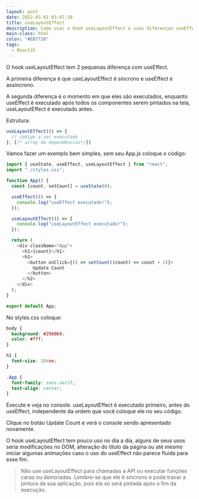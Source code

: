 ```yaml
---
layout: post
date: 2022-03-01 03:47:10
title: useLayoutEffect
description: Como usar o hook useLayoutEffect e suas diferenças useEffect
main-class: html
color: "#EB7728"
tags:
  - ReactJS
---
```

O hook useLayoutEffect tem 2 pequenas diferença com useEffect.

A primeira diferença é que useLayoutEffect é síncrono e useEffect é assíncrono.

A segunda diferença é o momento em que eles são executados, enquanto useEffect é executado após todos os componentes serem pintados na tela, useLayoutEffect é executado antes.

Estrutura: 

```javascript
useLayoutEffect(() => {
  // código a ser executado
}, [/* array de dependências*/])
```

Vamos fazer um exemplo bem simples, sem seu App.js coloque o código:

```javascript
import { useState, useEffect, useLayoutEffect } from "react";
import "./styles.css";

function App() {
  const [count, setCount] = useState(0);

  useEffect(() => {
    console.log("useEffect executado!");
  });

  useLayoutEffect(() => {
    console.log("useLayoutEffect executado!");
  });

  return (
    <div className="App">
      <h1>{count}</h1>
      <h2>
        <button onClick={() => setCount((count) => count + 1)}>
          Update Count
        </button>
      </h2>
    </div>
  );
}

export default App;

```

No styles.css coloque:

```css
body {
  background: #2980b9;
  color: #fff;
}

h1 {
  font-size: 10rem;
}

.App {
  font-family: sans-serif;
  text-align: center;
}

```

Execute e veja no console. useLayoutEffect é executado primeiro, antes do useEffect, independente da ordem que você coloque ele no seu código.

Clique no botão Update Count e verá o console sendo apresentado novamente.

O hook useLayoutEffect tem pouco uso no dia a dia, alguns de seus usos seria modificações no DOM, alteração do título da página ou até mesmo iniciar algumas animações caso o uso do useEffect não parece fluida para esse fim.

> Não use useLayoutEffect para chamadas a API ou executar funções caras ou demoradas. Lembre-se que ele é síncrono e pode travar a pintura da sua aplicação, pois ela só será pintada após o fim da execução.